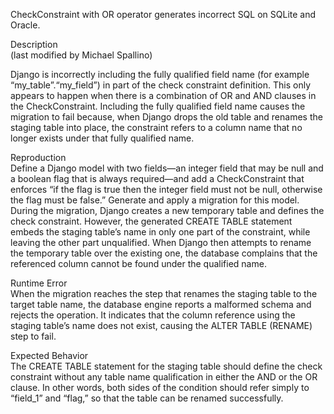 CheckConstraint with OR operator generates incorrect SQL on SQLite and Oracle.

Description  
(last modified by Michael Spallino)

Django is incorrectly including the fully qualified field name (for example “my_table”.“my_field”) in part of the check constraint definition. This only appears to happen when there is a combination of OR and AND clauses in the CheckConstraint. Including the fully qualified field name causes the migration to fail because, when Django drops the old table and renames the staging table into place, the constraint refers to a column name that no longer exists under that fully qualified name.

Reproduction  
Define a Django model with two fields—an integer field that may be null and a boolean flag that is always required—and add a CheckConstraint that enforces “if the flag is true then the integer field must not be null, otherwise the flag must be false.” Generate and apply a migration for this model. During the migration, Django creates a new temporary table and defines the check constraint. However, the generated CREATE TABLE statement embeds the staging table’s name in only one part of the constraint, while leaving the other part unqualified. When Django then attempts to rename the temporary table over the existing one, the database complains that the referenced column cannot be found under the qualified name.

Runtime Error  
When the migration reaches the step that renames the staging table to the target table name, the database engine reports a malformed schema and rejects the operation. It indicates that the column reference using the staging table’s name does not exist, causing the ALTER TABLE (RENAME) step to fail.

Expected Behavior  
The CREATE TABLE statement for the staging table should define the check constraint without any table name qualification in either the AND or the OR clause. In other words, both sides of the condition should refer simply to “field_1” and “flag,” so that the table can be renamed successfully.